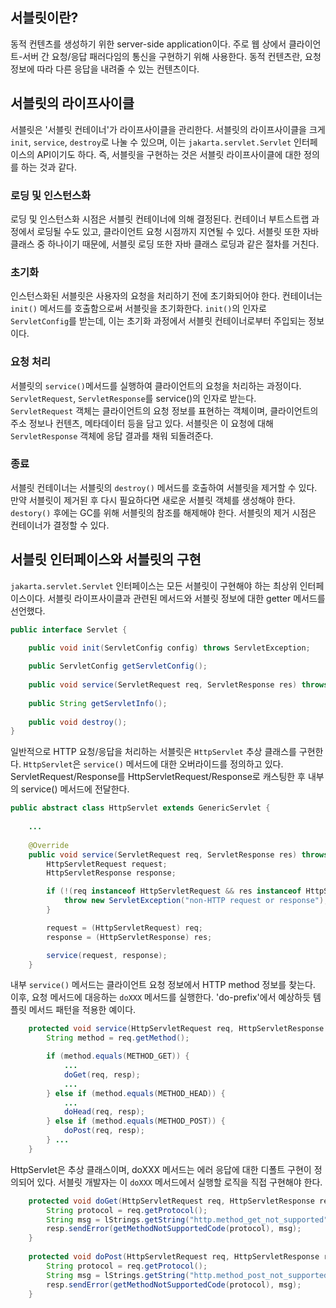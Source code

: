 ## 서블릿이란?
동적 컨텐츠를 생성하기 위한 server-side application이다. 주로 웹 상에서 클라이언트-서버 간 요청/응답 패러다임의 통신을 구현하기 위해 사용한다.
동적 컨텐츠란, 요청 정보에 따라 다른 응답을 내려줄 수 있는 컨텐츠이다. 

## 서블릿의 라이프사이클
서블릿은 '서블릿 컨테이너'가 라이프사이클을 관리한다. 서블릿의 라이프사이클을 크게 `init`, `service`, `destroy`로 나눌 수 있으며, 이는 `jakarta.servlet.Servlet` 인터페이스의 API이기도 하다. 
즉, 서블릿을 구현하는 것은 서블릿 라이프사이클에 대한 정의를 하는 것과 같다.  

### 로딩 및 인스턴스화
로딩 및 인스턴스화 시점은 서블릿 컨테이너에 의해 결정된다. 컨테이너 부트스트랩 과정에서 로딩될 수도 있고, 클라이언트 요청 시점까지 지연될 수 있다. 
서블릿 또한 자바 클래스 중 하나이기 때문에, 서블릿 로딩 또한 자바 클래스 로딩과 같은 절차를 거친다.

### 초기화
인스턴스화된 서블릿은 사용자의 요청을 처리하기 전에 초기화되어야 한다. 컨테이너는 `init()` 메서드를 호출함으로써 서블릿을 초기화한다. 
`init()`의 인자로 `ServletConfig`를 받는데, 이는 초기화 과정에서 서블릿 컨테이너로부터 주입되는 정보이다.  

### 요청 처리
서블릿의 `service()`메서드를 실행하여 클라이언트의 요청을 처리하는 과정이다. `ServletRequest`, `ServletResponse`를 service()의 인자로 받는다.  
`ServletRequest` 객체는 클라이언트의 요청 정보를 표현하는 객체이며, 클라이언트의 주소 정보나 컨텐츠, 메타데이터 등을 담고 있다.
서블릿은 이 요청에 대해 `ServletResponse` 객체에 응답 결과를 채워 되돌려준다.

### 종료
서블릿 컨테이너는 서블릿의 `destroy()` 메서드를 호출하여 서블릿을 제거할 수 있다. 만약 서블릿이 제거된 후 다시 필요하다면 새로운 서블릿 객체를 생성해야 한다. 
`destory()` 후에는 GC를 위해 서블릿의 참조를 해제해야 한다. 서블릿의 제거 시점은 컨테이너가 결정할 수 있다. 


## 서블릿 인터페이스와 서블릿의 구현
`jakarta.servlet.Servlet` 인터페이스는 모든 서블릿이 구현해야 하는 최상위 인터페이스이다. 서블릿 라이프사이클과 관련된 메서드와 서블릿 정보에 대한 getter 메서드를 선언했다.
```java
public interface Servlet {

    public void init(ServletConfig config) throws ServletException;
    
    public ServletConfig getServletConfig();
    
    public void service(ServletRequest req, ServletResponse res) throws ServletException, IOException;
    
    public String getServletInfo();
    
    public void destroy();
}
```

일반적으로 HTTP 요청/응답을 처리하는 서블릿은 `HttpServlet` 추상 클래스를 구현한다. `HttpServlet`은 `service()` 메서드에 대한 오버라이드를 정의하고 있다.
ServletRequest/Response를 HttpServletRequest/Response로 캐스팅한 후 내부의 service() 메서드에 전달한다.
```java
public abstract class HttpServlet extends GenericServlet {
    
    ...
    
    @Override
    public void service(ServletRequest req, ServletResponse res) throws ServletException, IOException {
        HttpServletRequest request;
        HttpServletResponse response;

        if (!(req instanceof HttpServletRequest && res instanceof HttpServletResponse)) {
            throw new ServletException("non-HTTP request or response");
        }

        request = (HttpServletRequest) req;
        response = (HttpServletResponse) res;

        service(request, response);
    }
```

내부 `service()` 메서드는 클라이언트 요청 정보에서 HTTP method 정보를 찾는다. 이후, 요청 메서드에 대응하는 `doXXX` 메서드를 실행한다. 
'do-prefix'에서 예상하듯 템플릿 메서드 패턴을 적용한 예이다.
```java
    protected void service(HttpServletRequest req, HttpServletResponse resp) throws ServletException, IOException {
        String method = req.getMethod();

        if (method.equals(METHOD_GET)) {   
            ...
            doGet(req, resp);
            ...
        } else if (method.equals(METHOD_HEAD)) {
            ...
            doHead(req, resp);
        } else if (method.equals(METHOD_POST)) {
            doPost(req, resp);
        } ... 
    }
```

HttpServlet은 추상 클래스이며, doXXX 메서드는 에러 응답에 대한 디폴트 구현이 정의되어 있다. 서블릿 개발자는 이 `doXXX` 메서드에서 실행할 로직을 직접 구현해야 한다. 
```java
    protected void doGet(HttpServletRequest req, HttpServletResponse resp) throws ServletException, IOException {
        String protocol = req.getProtocol();
        String msg = lStrings.getString("http.method_get_not_supported");
        resp.sendError(getMethodNotSupportedCode(protocol), msg);
    }
    
    protected void doPost(HttpServletRequest req, HttpServletResponse resp) throws ServletException, IOException {
        String protocol = req.getProtocol();
        String msg = lStrings.getString("http.method_post_not_supported");
        resp.sendError(getMethodNotSupportedCode(protocol), msg);
    }
```

